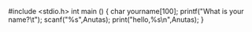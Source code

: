 #include <stdio.h>
int main ()
{
  char yourname[100];
  printf("What is your name?\t");
  scanf("%s",Anutas);
  print("hello,%s\n",Anutas);
}
